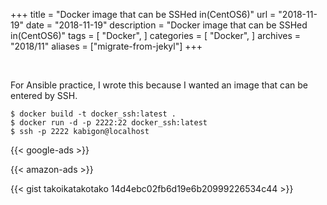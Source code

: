 +++
title = "Docker image that can be SSHed in(CentOS6)"
url = "2018-11-19"
date = "2018-11-19"
description = "Docker image that can be SSHed in(CentOS6)"
tags = [
    "Docker",
]
categories = [
    "Docker",
]
archives = "2018/11"
aliases = ["migrate-from-jekyl"]
+++

<br>

For Ansible practice, I wrote this because I wanted an image that can be entered by SSH.

```
$ docker build -t docker_ssh:latest .
$ docker run -d -p 2222:22 docker_ssh:latest
$ ssh -p 2222 kabigon@localhost
```

<!-- Google Ads -->
{{< google-ads >}}

<!-- Amazon Ads -->
{{< amazon-ads >}}

{{< gist takoikatakotako 14d4ebc02fb6d19e6b20999226534c44 >}}
